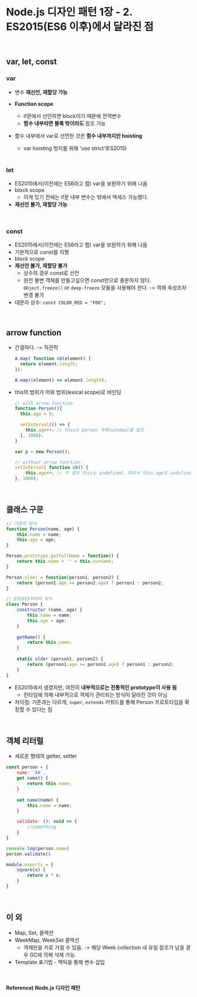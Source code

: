 # Node.js 디자인 패턴 1장 - 2. ES2015(ES6 이후)에서 달라진 점

<br>

## var, let, const

### var

* 변수 **재선언, 재할당 가능**

* **Function scope**

  * if문에서 선언하면 block이기 때문에 전역변수
  * **함수 내부라면 블록 밖이라도** 참조 가능

* 함수 내부에서 var로 선언한 것은 **함수 내부까지만 hoisting**

  * var hoisting 방지를 위해 'use strict'(ES2015)

  <br>

### let

* ES2015에서(이전에는 ES6라고 함) var을 보완하기 위해 나옴
* block scope
  * 이게 있기 전에는 if문 내부 변수는 밖에서 액세스 가능했다.
* **재선언 불가, 재할당 가능**

<br>

### const

* ES2015에서(이전에는 ES6라고 함) var을 보완하기 위해 나옴
* 기본적으로 const를 지향
* block scope
* **재선언 불가, 재할당 불가**
  * 상수의 경우 const로 선언
  * 완전 불변 객체를 만들고싶으면 const만으로 충분하지 않다. `Object.freeze()` or `deep-freeze` 모듈을 사용해야 한다.  -> 객체 속성조차 변경 불가
* 대문자 상수: `const COLOR_RED = "F00";`

<br>

## arrow function

* 간결하다. -> 직관적

  ``` javascript
  A.map( function cb(element) { 
    return element.length; 
  });
  
  A.map((element) => element.length);
  ```

* this의 범위가 어휘 범위(lexical scope)로 바인딩

  ```javascript
  // with arrow function
  function Person(){
    this.age = 0;
  
    setInterval(() => {
      this.age++; // this는 person 객체(window)를 참조
    }, 1000);
  }
  
  var p = new Person();
  
  // without arrow function
  setInterval( function cb() {
      this.age++; // 이 경우 this는 undefined. 따라서 this.age도 undefined
  }, 1000);
  ```

<br>

## 클래스 구문

```javascript
// 기존의 방식
function Person(name, age) {
    this.name = name;
    this.age = age;
}

Person.prototype.getFullName = function() {
    return this.name + '' + this.surname;
}

Person.older = function(person1, person2) {
    return (person1.age >= person2.age) ? person1 : person2;
}
```

```javascript
// ES2015부터의 방식
class Person {
    constructor (name, age) {
        this.name = name;
        this.age = age;
    }
    
    getName() {
        return this.name;
    }
    
    static older (person1, person2) {
        return (person1.age >= person2.age) ? person1 : person2;
    }
}
```

* ES2015에서 생겼지만, 여전히 **내부적으로는 전통적인 prototype이 사용 됨**
  * 런타임에 의해 내부적으로 객체가 관리되는 방식이 달라진 것이 아님
* 차이점: 기존과는 다르게, `super`, `extends` 키워드를 통해 Person 프로토타입을 확장할 수 있다는 점

<br>

## 객체 리터럴

* 새로운 형태의 getter, setter

```javascript
const person = {
    name: 'AA',
    get name() {
        return this.name;
    }
    
    set name(name) {
        this.name = name;
    }

	validate: (): void => {
        //something
    }
}

console.log(person.name)
person.validate()
```

```javascript
module.exports = {
    square(x) {
        return x * x;
    }
}
```

<br>

## 이 외

* Map, Set, 콜렉션
* WeekMap, WeekSet 콜렉션
  * 객체만을 키로 가질 수 있음. -> 해당 Week collection 내 유일 참조가 남을 경우 GC에 의해 삭제 가능. 
* Template 표기법 - 백틱을 통해 변수 삽입

<br>

#### Reference) Node.js 디자인 패턴